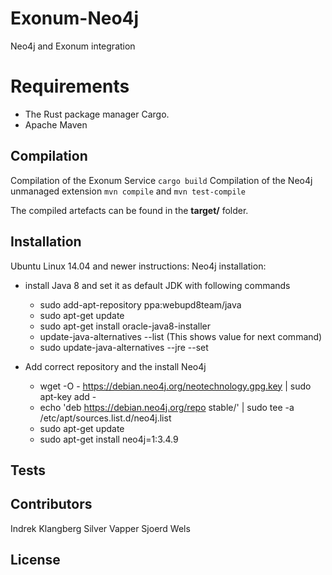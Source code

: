 # Exonum-Neo4j
Neo4j and Exonum integration

# Requirements
- The Rust package manager Cargo.
- Apache Maven

## Compilation
Compilation of the Exonum Service ```cargo build```
Compilation of the Neo4j unmanaged extension ```mvn compile``` and ```mvn test-compile```

The compiled artefacts can be found in the **target/**  folder.

## Installation
Ubuntu Linux 14.04 and newer instructions:
Neo4j installation:
- install Java 8 and set it as default JDK with following commands
    - sudo add-apt-repository ppa:webupd8team/java
    - sudo apt-get update
    - sudo apt-get install oracle-java8-installer
    - update-java-alternatives --list               (This shows <java8name> value for next command)
    - sudo update-java-alternatives --jre --set <java8name> 
 
- Add correct repository and the install Neo4j
    - wget -O - https://debian.neo4j.org/neotechnology.gpg.key | sudo apt-key add -
    - echo 'deb https://debian.neo4j.org/repo stable/' | sudo tee -a /etc/apt/sources.list.d/neo4j.list
    - sudo apt-get update
    - sudo apt-get install neo4j=1:3.4.9

## Tests

## Contributors
Indrek Klangberg
Silver Vapper
Sjoerd Wels
 
## License
